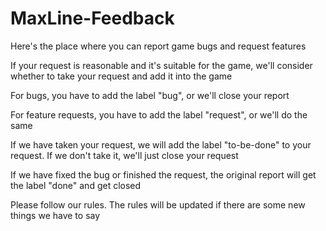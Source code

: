 # MaxLine-Feedback
Here's the place where you can report game bugs and request features

If your request is reasonable and it's suitable for the game, we'll consider whether to take your request and add it into the game

For bugs, you have to add the label "bug", or we'll close your report

For feature requests, you have to add the label "request", or we'll do the same

If we have taken your request, we will add the label "to-be-done" to your request. If we don't take it, we'll just close your request

If we have fixed the bug or finished the request, the original report will get the label "done" and get closed

Please follow our rules. The rules will be updated if there are some new things we have to say
